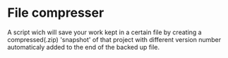 # File compresser
A script wich will save your work kept in a certain file by creating a compressed(.zip) 'snapshot' of that project with different version number automaticaly added to the end of the backed up file.
